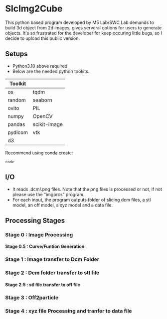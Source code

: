 # SlcImg2Cube
This python based program developed by M5 Lab/SWC Lab demands to build 3d object from 2d images, gives serveral options for users to generate objects. It's so frustrated for the developer for keep occuring little bugs, so I decide to upload this public version.

## Setups
- Python3.10 above required
- Below are the needed python tookits. 

| Toolkit  | |
| ------------- | ------------- |
| os | tqdm | 
| random  | seaborn |
| ovito | PIL |
| numpy | OpenCV |
| pandas | scikit-image |
| pydicom | vtk |
| d3 |  |

Recommend using conda create:
```
code
```

## I/O
- It reads .dcm/.png files. Note that the png files is processed or not, if not please use the "imgprcs" program.
- For each input, the program outputs folder of slicing dcm files, a stl model, an off model, a xyz model and a data file.
## Processing Stages
### Stage 0 : Image Processing
#### Stage 0.5 : Curve/Funtion Generation
### Stage 1 : Image transfer to Dcm Folder
### Stage 2 : Dcm folder transfer to stl file
#### Stage 2.5 : stl file transfer to off file
### Stage 3 : Off2particle
### Stage 4 : xyz file Processing and tranfer to data file
